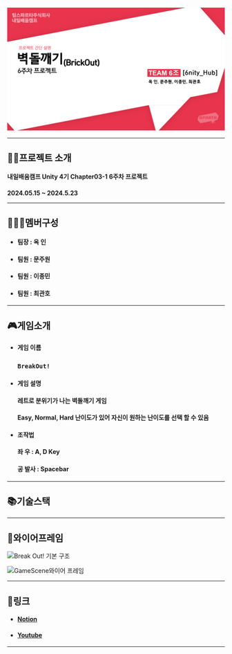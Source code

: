 ![6주차 프로젝트](https://github.com/S014RMoonJuWon/A-6_BrickOut/blob/main/6%EC%A3%BC%EC%B0%A8%ED%94%84%EB%A1%9C%EC%A0%9D%ED%8A%B8.png)

---
## 👨‍🏫프로젝트 소개
<h4>내일배움캠프 Unity 4기 Chapter03-1 6주차 프로젝트

<h4>2024.05.15 ~ 2024.5.23
  
---
## 👨‍👨‍👦멤버구성
- <h4>팀장 : 옥 인
- <h4>팀원 : 문주원
- <h4>팀원 : 이종민
- <h4>팀원 : 최관호
---
## 🎮게임소개
- #### 게임 이름
  ### `BreakOut!`
- <h4>게임 설명 
  <h4>레트로 분위기가 나는 벽돌깨기 게임
  <h4>Easy, Normal, Hard 난이도가 있어 자신이 원하는 난이도를 선택 할 수 있음
- <h4>조작법
  <h4>좌 우 : A, D Key
  <h4>공 발사 : Spacebar
---
## 📚️기술스택

---
## 📁와이어프레임
![Break Out! 기본 구조](https://github.com/S014RMoonJuWon/A-6_BrickOut/assets/167048223/786b2d32-988d-4fdb-a762-f7615845ec7e)

![GameScene와이어 프레임](https://github.com/S014RMoonJuWon/A-6_BrickOut/assets/167048223/048dddc9-4d9d-4bb5-a34f-15ff0941c40f)


---
## 📎링크
- #### [Notion](https://www.notion.so/teamsparta/6nity_Hub-0afde3dd9b0c4a8bb4a0de937d63e48c)
- #### [Youtube]()
---
